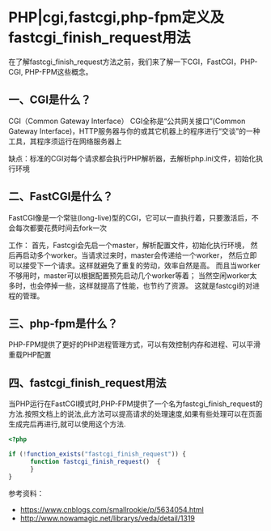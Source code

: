 # PHP|cgi,fastcgi,php-fpm定义及fastcgi_finish_request用法
在了解fastcgi_finish_request方法之前，我们来了解一下CGI，FastCGI，PHP-CGI, 
PHP-FPM这些概念。
## 一、CGI是什么？
CGI（Common Gateway Interface）
CGI全称是“公共网关接口”(Common Gateway Interface)，HTTP服务器与你的或其它机器上的程序进行“交谈”的一种工具，其程序须运行在网络服务器上

缺点：标准的CGI对每个请求都会执行PHP解析器，去解析php.ini文件，初始化执行环境
## 二、FastCGI是什么？
FastCGI像是一个常驻(long-live)型的CGI，它可以一直执行着，只要激活后，不会每次都要花费时间去fork一次

工作：
首先，Fastcgi会先启一个master，解析配置文件，初始化执行环境，
然后再启动多个worker。当请求过来时，master会传递给一个worker，
然后立即可以接受下一个请求。这样就避免了重复的劳动，效率自然是高。
而且当worker不够用时，master可以根据配置预先启动几个worker等着；
当然空闲worker太多时，也会停掉一些，这样就提高了性能，也节约了资源。
这就是fastcgi的对进程的管理。

## 三、php-fpm是什么？
PHP-FPM提供了更好的PHP进程管理方式，可以有效控制内存和进程、可以平滑重载PHP配置

## 四、fastcgi_finish_request用法
当PHP运行在FastCGI模式时,PHP-FPM提供了一个名为fastcgi_finish_request的方法.按照文档上的说法,此方法可以提高请求的处理速度,如果有些处理可以在页面生成完后再进行,就可以使用这个方法.

```php
<?php

if (!function_exists("fastcgi_finish_request")) {
      function fastcgi_finish_request()  {
      }
}
```

参考资料：
- https://www.cnblogs.com/smallrookie/p/5634054.html
- http://www.nowamagic.net/librarys/veda/detail/1319